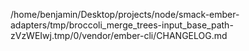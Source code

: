 /home/benjamin/Desktop/projects/node/smack-ember-adapters/tmp/broccoli_merge_trees-input_base_path-zVzWEIwj.tmp/0/vendor/ember-cli/CHANGELOG.md